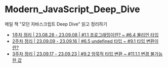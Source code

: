 # Modern_JavaScript_Deep_Dive
메일 책 "모던 자바스크립트 Deep Dive" 읽고 정리하기

- [1주차 정리 | 23.08.28 - 23.09.08 | #1.1 프로그래밍이란? ~ #6.4 불리언 타입](https://github.com/scottXchoo/Modern_JavaScript_Deep_Dive/blob/main/1%EC%A3%BC%EC%B0%A8%20%EC%A0%95%EB%A6%AC.md)
- [2주차 정리 | 23.09.09 - 23.09.16 | #6.5 undefined 타입 ~ #9.1 타입 변환이란?](https://github.com/scottXchoo/Modern_JavaScript_Deep_Dive/blob/main/2%EC%A3%BC%EC%B0%A8%20%EC%A0%95%EB%A6%AC.md)
- [3주차 정리 | 23.09.17 - 23.09.23 | #9.2 암묵적 타입 변환 ~ #11.1.1 변경 불가능한 값](https://github.com/scottXchoo/Modern_JavaScript_Deep_Dive/blob/main/3%EC%A3%BC%EC%B0%A8%20%EC%A0%95%EB%A6%AC.md)
